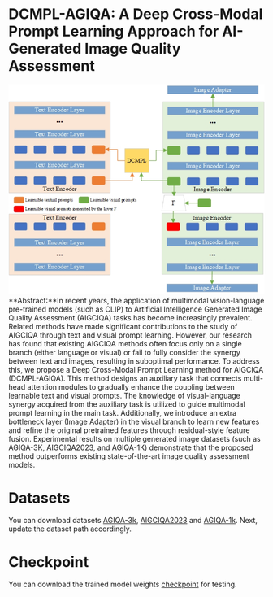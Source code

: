 # DCMPL-AGIQA: A Deep Cross-Modal Prompt Learning Approach for AI-Generated Image Quality Assessment
![Alt text](./figures/Model.jpg)
**Abstract:**In recent years, the application of multimodal vision-language pre-trained models (such as CLIP) to Artificial Intelligence Generated Image Quality Assessment (AIGCIQA) tasks has become increasingly prevalent. Related methods have made significant contributions to the study of AIGCIQA through text and visual prompt learning. However, our research has found that existing AIGCIQA methods often focus only on a single branch (either language or visual) or fail to fully consider the synergy between text and images, resulting in suboptimal performance. To address this, we propose a Deep Cross-Modal Prompt Learning method for AIGCIQA (DCMPL-AGIQA). This method designs an auxiliary task that connects multi-head attention modules to gradually enhance the coupling between learnable text and visual prompts. The knowledge of visual-language synergy acquired from the auxiliary task is utilized to guide multimodal prompt learning in the main task. Additionally, we introduce an extra bottleneck layer (Image Adapter) in the visual branch to learn new features and refine the original pretrained features through residual-style feature fusion. Experimental results on multiple generated image datasets (such as AGIQA-3K, AIGCIQA2023, and AGIQA-1K) demonstrate that the proposed method outperforms existing state-of-the-art image quality assessment models.
# Datasets
You can download datasets [AGIQA-3k](https://drive.google.com/file/d/1zpIuzdiPk5PIPdpXrfZb3Xq09PpJ-8iO/view), [AIGCIQA2023]() and [AGIQA-1k](https://drive.google.com/drive/folders/1umhyTM1FF3h7YYp-68C2xPEuLqMKaNlt?usp=drive_link). Next, update the dataset path accordingly.
# Checkpoint
You can download the trained model weights [checkpoint]() for testing.
